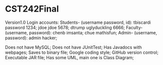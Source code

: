 # CST242Final
Version1.0
Login accounts:
Students- (username password, id):
  tbiscardi password 1234;
  jdoe  jdoe  5678;
  dtrump  uglyduckling  6666;
Faculty- (username, password):
  chenb imsanta;
  chue mathisfun;
Admin- (username, password):
  admin hacker;


Does not have MySQL;
Does not have JUnitTest;
Has Javadocs with webpages;
Saves to binary file;
Google coding style;
GitHub version control;
Executable JAR file;
Has some UML, main one is Class Diagram;
